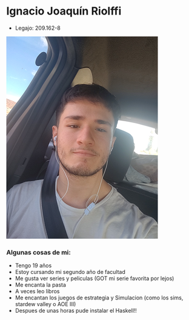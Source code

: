 # Ignacio Joaquín Riolffi
- Legajo: 209.162-8

![foto mia para github](foto_git.png)

### Algunas cosas de mi:

- Tengo 19 años
- Estoy cursando mi segundo año de facultad
- Me gusta ver series y peliculas (GOT mi serie favorita por lejos)
- Me encanta la pasta 
- A veces leo libros
- Me encantan los juegos de estrategia y Simulacion (como los sims, stardew valley o AOE III)
- Despues de unas horas pude instalar el Haskell!!
